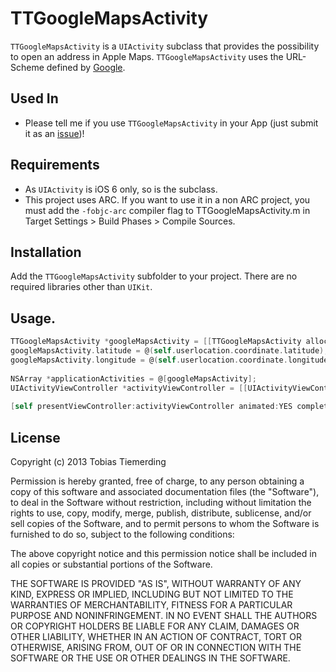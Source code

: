 # TTGoogleMapsActivity

`TTGoogleMapsActivity` is a `UIActivity` subclass that provides the possibility to open an address in Apple Maps. `TTGoogleMapsActivity` uses the URL-Scheme defined by [Google](https://developers.google.com/maps/documentation/ios/urlscheme).

## Used In

- Please tell me if you use `TTGoogleMapsActivity` in your App (just submit it as an [issue](https://github.com/honkmaster/TTGoogleMapsActivity/issues))! 

## Requirements

- As `UIActivity` is iOS 6 only, so is the subclass.
- This project uses ARC. If you want to use it in a non ARC project, you must add the `-fobjc-arc` compiler flag to TTGoogleMapsActivity.m in Target Settings > Build Phases > Compile Sources.

## Installation

Add the `TTGoogleMapsActivity` subfolder to your project. There are no required libraries other than `UIKit`.

## Usage.

```objectivec
TTGoogleMapsActivity *googleMapsActivity = [[TTGoogleMapsActivity alloc] init];
googleMapsActivity.latitude = @(self.userlocation.coordinate.latitude);
googleMapsActivity.longitude = @(self.userlocation.coordinate.longitude);
            
NSArray *applicationActivities = @[googleMapsActivity];
UIActivityViewController *activityViewController = [[UIActivityViewController alloc] initWithActivityItems:nil applicationActivities:applicationActivities];
        
[self presentViewController:activityViewController animated:YES completion:NULL];
```

## License

Copyright (c) 2013 Tobias Tiemerding

Permission is hereby granted, free of charge, to any person obtaining a copy of this software and associated documentation files (the "Software"), to deal in the Software without restriction, including without limitation the rights to use, copy, modify, merge, publish, distribute, sublicense, and/or sell copies of the Software, and to permit persons to whom the Software is furnished to do so, subject to the following conditions:

The above copyright notice and this permission notice shall be included in all copies or substantial portions of the Software.

THE SOFTWARE IS PROVIDED "AS IS", WITHOUT WARRANTY OF ANY KIND, EXPRESS OR IMPLIED, INCLUDING BUT NOT LIMITED TO THE WARRANTIES OF MERCHANTABILITY, FITNESS FOR A PARTICULAR PURPOSE AND NONINFRINGEMENT. IN NO EVENT SHALL THE AUTHORS OR COPYRIGHT HOLDERS BE LIABLE FOR ANY CLAIM, DAMAGES OR OTHER LIABILITY, WHETHER IN AN ACTION OF CONTRACT, TORT OR OTHERWISE, ARISING FROM, OUT OF OR IN CONNECTION WITH THE SOFTWARE OR THE USE OR OTHER DEALINGS IN THE SOFTWARE.


